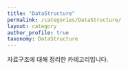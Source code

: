 ```yaml
---
title: "DataStructure"
permalink: /categories/DataStructure/
layout: category
author_profile: true
taxonomy: DataStructure
---
```


자료구조에 대해 정리한 카테고리입니다.